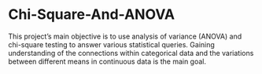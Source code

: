 # Chi-Square-And-ANOVA
This project’s main objective is to use analysis of variance (ANOVA) and chi-square testing to answer various statistical queries. Gaining understanding of the connections within categorical data and the variations between different means in continuous data is the main goal. 

